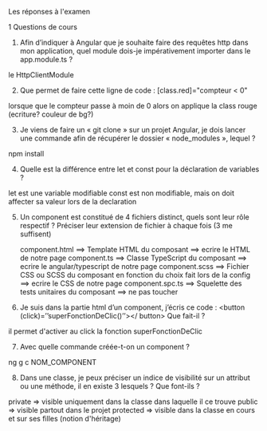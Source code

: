 Les réponses à l'examen

1    Questions de cours
1. Afin d’indiquer à Angular que je souhaite faire des requêtes http dans mon application,
   quel module dois-je impérativement importer dans le app.module.ts ?

le HttpClientModule


2. Que permet de faire cette ligne de code :
   [class.red]="compteur < 0"

lorsque que le compteur passe à moin de 0 alors on applique la class rouge (ecriture? couleur de bg?)


3. Je viens de faire un « git clone » sur un projet Angular, je dois lancer une commande
   afin de récupérer le dossier « node_modules », lequel ?

npm install


4. Quelle est la différence entre let et const pour la déclaration de variables ?

let est une variable modifiable
const est non modifiable, mais on doit affecter sa valeur lors de la declaration

5. Un component est constitué de 4 fichiers distinct, quels sont leur rôle respectif ?
   Préciser leur extension de fichier à chaque fois (3 me suffisent)

   component.html  ==> Template HTML du composant ==> ecrire le HTML de notre page
   component.ts ==> Classe TypeScript du composant ==> ecrire le angular/typescript de notre page
   component.scss ==> Fichier CSS ou SCSS du composant en fonction du choix fait lors de la config ==> ecrire le CSS de notre page
   component.spc.ts ==>  Squelette des tests unitaires du composant  ==> ne pas toucher


6. Je suis dans la partie html d’un component, j’écris ce code :
   <button (click)=’’superFonctionDeClic()’’></ button>
   Que fait-il ?

il permet d'activer au click la fonction  superFonctionDeClic


7. Avec quelle commande créée-t-on un component ?

ng g c NOM_COMPONENT


8. Dans une classe, je peux préciser un indice de visibilité sur un attribut ou une méthode,
   il en existe 3 lesquels ?
   Que font-ils ?

private => visible uniquement dans la classe dans laquelle il ce trouve
public => visible partout dans le projet
protected => visible dans la classe en cours et sur ses filles (notion d'héritage)

